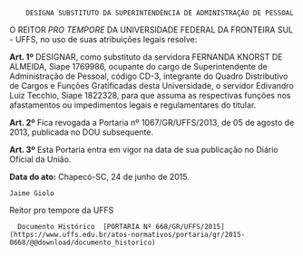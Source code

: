         DESIGNA SUBSTITUTO DA SUPERINTENDÊNCIA DE ADMINISTRAÇÃO DE PESSOAL  

O REITOR *PRO TEMPORE* DA UNIVERSIDADE FEDERAL DA FRONTEIRA SUL - UFFS, no uso de suas atribuições legais resolve:

 **Art. 1º** DESIGNAR, como substituto da servidora FERNANDA KNORST DE ALMEIDA, Siape 1769986, ocupante do cargo de Superintendente de Administração de Pessoal, código CD-3, integrante do Quadro Distributivo de Cargos e Funções Gratificadas desta Universidade, o servidor Edivandro Luiz Tecchio, Siape 1822328, para que assuma as respectivas funções nos afastamentos ou impedimentos legais e regulamentares do titular.

 **Art. 2º** Fica revogada a Portaria nº 1067/GR/UFFS/2013, de 05 de agosto de 2013, publicada no DOU subsequente.

 **Art. 3º** Esta Portaria entra em vigor na data de sua publicação no Diário Oficial da União.

  

   **Data do ato:** Chapecó-SC, 24 de junho de 2015.   
 

    Jaime Giolo   
 Reitor pro tempore da UFFS 

      Documento Histórico  [PORTARIA Nº 668/GR/UFFS/2015](https://www.uffs.edu.br/atos-normativos/portaria/gr/2015-0668/@@download/documento_historico)     
      